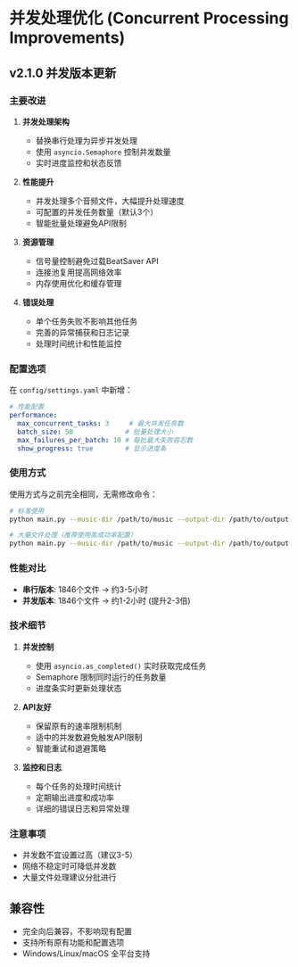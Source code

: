 # 并发处理优化 (Concurrent Processing Improvements)

## v2.1.0 并发版本更新

### 主要改进

1. **并发处理架构**
   - 替换串行处理为异步并发处理
   - 使用 `asyncio.Semaphore` 控制并发数量
   - 实时进度监控和状态反馈

2. **性能提升**
   - 并发处理多个音频文件，大幅提升处理速度
   - 可配置的并发任务数量（默认3个）
   - 智能批量处理避免API限制

3. **资源管理**
   - 信号量控制避免过载BeatSaver API
   - 连接池复用提高网络效率
   - 内存使用优化和缓存管理

4. **错误处理**
   - 单个任务失败不影响其他任务
   - 完善的异常捕获和日志记录
   - 处理时间统计和性能监控

### 配置选项

在 `config/settings.yaml` 中新增：

```yaml
# 性能配置
performance:
  max_concurrent_tasks: 3     # 最大并发任务数
  batch_size: 50             # 批量处理大小
  max_failures_per_batch: 10 # 每批最大失败容忍数
  show_progress: true        # 显示进度条
```

### 使用方式

使用方式与之前完全相同，无需修改命令：

```bash
# 标准使用
python main.py --music-dir /path/to/music --output-dir /path/to/output

# 大量文件处理（推荐使用高成功率配置）
python main.py --music-dir /path/to/music --output-dir /path/to/output --config config/high_success_settings.yaml
```

### 性能对比

- **串行版本**: 1846个文件 → 约3-5小时
- **并发版本**: 1846个文件 → 约1-2小时 (提升2-3倍)

### 技术细节

1. **并发控制**
   - 使用 `asyncio.as_completed()` 实时获取完成任务
   - Semaphore 限制同时运行的任务数量
   - 进度条实时更新处理状态

2. **API友好**
   - 保留原有的速率限制机制
   - 适中的并发数避免触发API限制
   - 智能重试和退避策略

3. **监控和日志**
   - 每个任务的处理时间统计
   - 定期输出进度和成功率
   - 详细的错误日志和异常处理

### 注意事项

- 并发数不宜设置过高（建议3-5）
- 网络不稳定时可降低并发数
- 大量文件处理建议分批进行

## 兼容性

- 完全向后兼容，不影响现有配置
- 支持所有原有功能和配置选项
- Windows/Linux/macOS 全平台支持